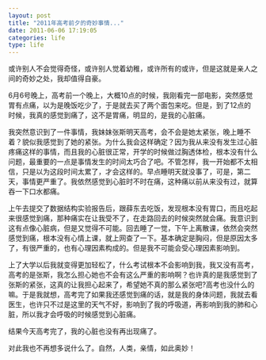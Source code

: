 ```yaml
---
layout: post
title: "2011年高考前夕的奇妙事情..."
date: 2011-06-06 17:19:05
categories: life
type: life
---
```


或许别人不会觉得奇怪，或许别人觉着幼稚，或许所有的或许，但是这就是亲人之间的奇妙之处，我却值得自豪。

6月6号晚上，高考前一个晚上，大概10点的时候，我刚看完一部电影，突然感觉胃有点痛，以为是晚饭吃少了，于是就去买了两个面包来吃。但是，到了12点的时候，我真的感觉到痛了，这不是胃痛，明显的，是我的心脏痛。

我突然意识到了一件事情，我妹妹张斯明天高考，会不会是她太紧张，晚上睡不着？貌似我感觉到了她的紧张。为什么我会这样确定？因为我从来没有发生过心脏疼痛这样的事情，而且我的心脏很正常，开学的时候做过胸透体检，根本没有什么问题，最重要的一点是事情发生的时间太巧合了吧。不管怎样，我一开始都不太相信，只是以为这段时间太累了，才会这样的。早点睡明天就没事了，可是，第二天，事情更严重了。我依然感觉到心脏时不时在痛，这种痛以前从来没有过，就算吞一下口水都痛。

上午去提交了数据结构实验报告后，跟薛东去吃饭，发现根本没有胃口，而且吃起来很感觉到痛，那种痛实在让我受不了，在走路回去的时候突然就会痛。我意识到这有点像心脏病，但是又觉得不可能。回去睡了一觉，下午上离散课，依然会突然感觉到痛，根本没有心情上课，就上网查了一下。基本确定是胸闷，但是原因太多了，有很严重的，也有心理因素构成的。但是我不可能会受心理因素影响到。

上了大学以后我就变得更加轻松了，什么考试根本不会影响到我，我又没有高考，高考的是张斯，我怎么担心她也不会有这么严重的影响啊？也许真的是我感觉到了张斯的紧张，这真的让我担心起来了，希望她不真的那么紧张吧?高考也没什么的嘛。于是我就想，高考完了如果我还感觉到痛的话，就是我的身体问题，我就去看医生，也许只不过是这里的天气不好，影响到了我的呼吸道，再影响到我的肺和心脏，所以我才会呼吸的时候感觉到心脏痛。

结果今天高考完了，我的心脏也没有再出现痛了。

对此我也不再想多说什么了。自然，人类，亲情，如此奥妙！

